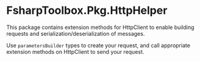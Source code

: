 # FsharpToolbox.Pkg.HttpHelper
This package contains extension methods for HttpClient to enable building requests and serialization/deserialization of messages.

Use ```parametersBuilder``` types to create your request, and call appropriate extension methods on HttpClient to send your request.
